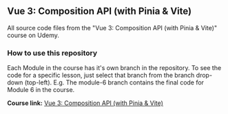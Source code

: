 ## Vue 3: Composition API (with Pinia & Vite)
All source code files from the "Vue 3: Composition API (with Pinia & Vite)" course on Udemy.

### How to use this repository

Each Module in the course has it's own branch in the repository. To see the code for a specific lesson, just select that branch from the branch drop-down (top-left). E.g. The module-6 branch contains the final code for Module 6 in the course.

**Course link:** [Vue 3: Composition API (with Pinia & Vite)](https://dannys.link/compositionapi)